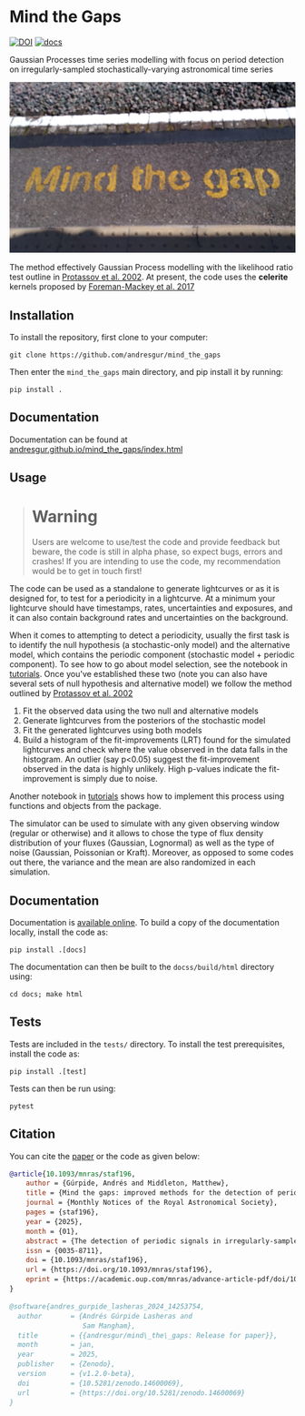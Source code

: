 # Mind the Gaps

[![DOI](https://zenodo.org/badge/727285474.svg)](https://doi.org/10.5281/zenodo.14600069) [![docs](https://img.shields.io/github/actions/workflow/status/andresgur/mind_the_gaps/ci.yml?label=docs)](https://andresgur.github.io/mind_the_gaps/index.html)


Gaussian Processes time series modelling with focus on period detection on irregularly-sampled stochastically-varying astronomical time series

![Mind The Gaps](docs/mind_the_gaps.jpg)

The method effectively Gaussian Process modelling with the likelihood ratio test outline in [Protassov et al. 2002](https://ui.adsabs.harvard.edu/abs/2002ApJ...571..545P/abstract). At present, the code uses the **celerite** kernels proposed by [Foreman-Mackey et al. 2017](https://iopscience.iop.org/article/10.3847/1538-3881/aa9332)


## Installation
To install the repository, first clone to your computer:
```shell
git clone https://github.com/andresgur/mind_the_gaps
```

Then enter the `mind_the_gaps` main directory, and pip install it by running:
```
pip install .
```

## Documentation

Documentation can be found at [andresgur.github.io/mind_the_gaps/index.html](https://andresgur.github.io/mind_the_gaps/index.html)

## Usage

> # Warning
> Users are welcome to use/test the code and provide feedback but beware, the code is still in alpha phase, so expect bugs, errors and crashes! If you are intending to use the code, my recommendation would be to get in touch first!


The code can be used as a standalone to generate lightcurves or as it is designed for, to test for a periodicity in a lightcurve. At a minimum your lightcurve should have timestamps, rates, uncertainties and exposures, and it can also contain background rates and uncertainties on the background.

When it comes to attempting to detect a periodicity, 
usually the first task is to identify the null hypothesis (a stochastic-only model) and the alternative model, 
which contains the periodic component (stochastic model + periodic component). 
To see how to go about model selection, see the notebook in [tutorials](docs/notebooks/). 
Once you've established these two (note you can also have several sets of null hypothesis and alternative model) we follow the method outlined by [Protassov et al. 2002](https://ui.adsabs.harvard.edu/abs/2002ApJ...571..545P/abstract)

1. Fit the observed data using the two null and alternative models
2. Generate lightcurves from the posteriors of the stochastic model
3. Fit the generated lightcurves using both models
4. Build a histogram of the fit-improvements (LRT) found for the simulated lightcurves and check where the value observed in the data falls in the histogram. An outlier (say p<0.05) suggest the fit-improvement observed in the data is highly unlikely. High p-values indicate the fit-improvement is simply due to noise.

Another notebook in [tutorials](docs/notebooks/) shows how to implement this process using functions and objects from the package.

The simulator can be used to simulate with any given observing window (regular or otherwise) and it allows to chose the type of flux density distribution of your fluxes (Gaussian, Lognormal) as well as the type of noise (Gaussian, Poissonian or Kraft). Moreover, as opposed to some codes out there, the variance and the mean are also randomized in each simulation.

## Documentation
Documentation is [available online](https://andresgur.github.io/mind_the_gaps/).
To build a copy of the documentation locally, install the code as:
```shell
pip install .[docs]
```
The documentation can then be built to the `docss/build/html` directory using:
```shell
cd docs; make html
```


## Tests
Tests are included in the `tests/` directory. 
To install the test prerequisites, install the code as:
```shell
pip install .[test]
```
Tests can then be run using:
```shell
pytest
```

## Citation

You can cite the [paper](https://academic.oup.com/mnras/advance-article/doi/10.1093/mnras/staf196/7994434) or the code as given below:

```bibtex
@article{10.1093/mnras/staf196,
    author = {Gúrpide, Andrés and Middleton, Matthew},
    title = {Mind the gaps: improved methods for the detection of periodicities in unevenly-sampled data},
    journal = {Monthly Notices of the Royal Astronomical Society},
    pages = {staf196},
    year = {2025},
    month = {01},
    abstract = {The detection of periodic signals in irregularly-sampled time series is a problem commonly encountered in astronomy. Traditional tools used for periodic searches, such as the periodogram, have poorly defined statistical properties under irregular sampling, which complicate inferring the underlying aperiodic variability used for hypothesis testing. The problem is exacerbated in the presence of stochastic variability, which can be easily mistaken by genuine periodic behaviour, particularly in the case of poorly sampled lightcurves. Here we present a method based on Gaussian Processes (GPs) modelling for period searches and characterization, specifically developed to overcome these problems. We argue that in cases of irregularly-sampled time series, GPs offer an appealing alternative to traditional periodograms, because the known distribution of the data (correlated Gaussian) allows a well-defined likelihood to be constructed. We exploit this property and draw from existing statistical methods to perform traditional likelihood ratio tests for an additional, (quasi-)periodic component, using the aperiodic variability inferred from the data as the null hypothesis. Inferring the noise from the data allows the method to be fully generalizable, with the only condition that the data can be described as a Gaussian process. We demonstrate the method by applying it to a variety of objects showing varying levels of noise and data quality. Limitations of the method are discussed and a package implementing the proposed methodology is made publicly available.},
    issn = {0035-8711},
    doi = {10.1093/mnras/staf196},
    url = {https://doi.org/10.1093/mnras/staf196},
    eprint = {https://academic.oup.com/mnras/advance-article-pdf/doi/10.1093/mnras/staf196/61722589/staf196.pdf},
}
```

```bibtex
@software{andres_gurpide_lasheras_2024_14253754,
  author       = {Andrés Gúrpide Lasheras and
                  Sam Mangham},
  title        = {{andresgur/mind\_the\_gaps: Release for paper}},
  month        = jan,
  year         = 2025,
  publisher    = {Zenodo},
  version      = {v1.2.0-beta},
  doi          = {10.5281/zenodo.14600069},
  url          = {https://doi.org/10.5281/zenodo.14600069}
}
```
